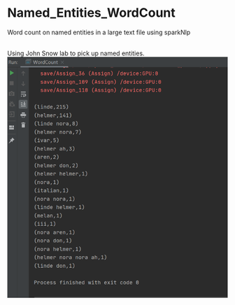 # Named_Entities_WordCount
Word count on named entities in  a large text file using sparkNlp

<br>Using John Snow lab to pick up named entities. 
<br>![](./result.PNG)
